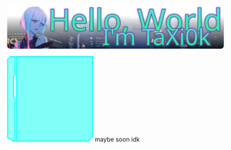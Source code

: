 
![Hello, World! I'm TaXi0k](https://raw.githubusercontent.com/TaXi0k/TaXi0k/46b07cb8e3f706d209f91a171608fcc4eee64268/.github/assets/repo-cover.svg)

<a href="https://linktr.ee/taxi0k"><img src="https://raw.githubusercontent.com/TaXi0k/TaXi0k/c8239f7e941fd4038a2ebcbdb097bc83e8b70485/.github/assets/socials/socialmedia.svg" width="200" height="200" alt="Empty"></a>
maybe soon idk
